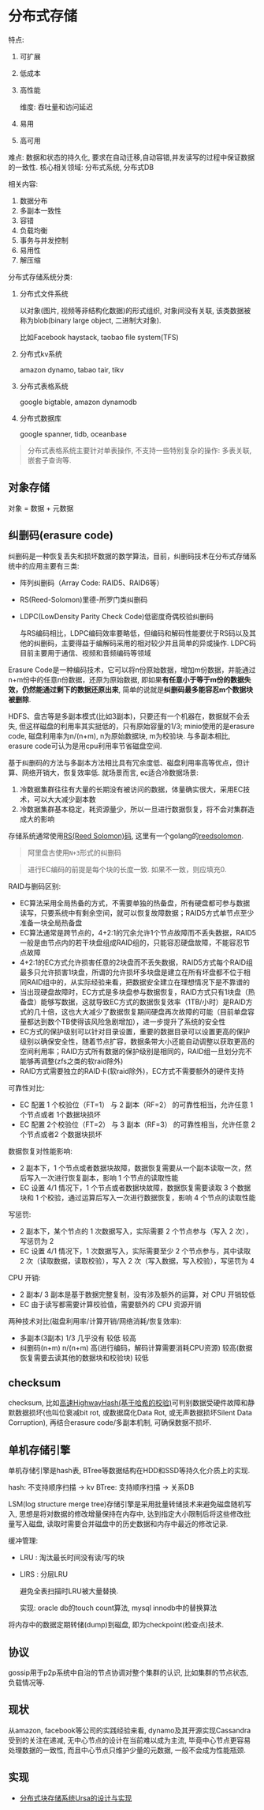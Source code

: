 # 分布式存储
特点:
1. 可扩展
1. 低成本
1. 高性能

    维度: 吞吐量和访问延迟
1. 易用
1. 高可用

难点: 数据和状态的持久化, 要求在自动迁移,自动容错,并发读写的过程中保证数据的一致性.
核心相关领域: 分布式系统, 分布式DB

相关内容:
1. 数据分布
1. 多副本一致性
1. 容错
1. 负载均衡
1. 事务与并发控制
1. 易用性
1. 解压缩

分布式存储系统分类:
1. 分布式文件系统
    
    以对象(图片, 视频等非结构化数据)的形式组织, 对象间没有关联, 该类数据被称为blob(binary large object, 二进制大对象).

    比如Facebook haystack, taobao file system(TFS) 
1. 分布式kv系统

    amazon dynamo, tabao tair, tikv
1. 分布式表格系统

    google bigtable, amazon dynamodb
1. 分布式数据库

    google spanner, tidb, oceanbase

> 分布式表格系统主要针对单表操作, 不支持一些特别复杂的操作: 多表关联, 嵌套子查询等.

## 对象存储
对象 = 数据 + 元数据

## 纠删码(erasure code)
纠删码是一种恢复丢失和损坏数据的数学算法，目前，纠删码技术在分布式存储系统中的应用主要有三类:
- 阵列纠删码（Array Code: RAID5、RAID6等）
- RS(Reed-Solomon)里德-所罗门类纠删码
- LDPC(LowDensity Parity Check Code)低密度奇偶校验纠删码

    与RS编码相比，LDPC编码效率要略低，但编码和解码性能要优于RS码以及其他的纠删码，主要得益于编解码采用的相对较少并且简单的异或操作. LDPC码目前主要用于通信、视频和音频编码等领域

Erasure Code是一种编码技术，它可以将n份原始数据，增加m份数据，并能通过n+m份中的任意n份数据，还原为原始数据, 即如果**有任意小于等于m份的数据失效，仍然能通过剩下的数据还原出来**, 简单的说就是**纠删码最多能容忍m个数据块被删除**.

HDFS、盘古等是多副本模式(比如3副本)，只要还有一个机器在，数据就不会丢失, 但这样磁盘的利用率其实挺低的，只有原始容量的1/3; minio使用的是erasure code, 磁盘利用率为n/(n+m), n为原始数据块, m为校验块. 与多副本相比, erasure code可认为是用cpu利用率节省磁盘空间.

基于纠删码的方法与多副本方法相比具有冗余度低、磁盘利用率高等优点，但计算、网络开销大，恢复效率低. 就场景而言, ec适合冷数据场景:
1. 冷数据集群往往有大量的长期没有被访问的数据，体量确实很大，采用EC技术，可以大大减少副本数  
1. 冷数据集群基本稳定，耗资源量少，所以一旦进行数据恢复，将不会对集群造成大的影响

存储系统通常使用[RS(Reed Solomon)码](https://juejin.cn/post/6844903460928913421), 这里有一个golang的[reedsolomon](https://github.com/klauspost/reedsolomon).

> 阿里盘古使用`N+3`形式的纠删码

> 进行EC编码的前提是每个块的长度一致. 如果不一致，则应填充0.

RAID与删码区别:
- EC算法采用全局热备的方式，不需要单独的热备盘，所有硬盘都可参与数据读写，只要系统中有剩余空间，就可以恢复故障数据；RAID5方式单节点至少准备一块全局热备盘
- EC算法通常是跨节点的，4+2:1的冗余允许1个节点故障而不丢失数据，RAID5一般是由节点内的若干块盘组成RAID组的，只能容忍硬盘故障，不能容忍节点故障
- 4+2:1的EC方式允许损害任意的2块盘而不丢失数据，RAID5方式每个RAID组最多只允许损害1块盘，所谓的允许损坏多块盘是建立在所有坏盘都不位于相同RAID组中的，从实际经验来看，把数据安全建立在理想情况下是不靠谱的
- 当出现硬盘故障时，EC方式是多块盘参与数据恢复，RAID方式只有1块盘（热备盘）能够写数据，这就导致EC方式的数据恢复效率（1TB/小时）是RAID方式的几十倍，这也大大减少了数据恢复期间硬盘再次故障的可能（目前单盘容量都达到数个TB使得该风险急剧增加），进一步提升了系统的安全性
- EC方式的保护级别可以针对目录设置，重要的数据目录可以设置更高的保护级别以确保安全性，随着节点扩容，数据条带大小还能自动调整以获取更高的空间利用率；RAID方式所有数据的保护级别是相同的，RAID组一旦划分完不能够再调整(zfs之类的软raid除外)
- RAID方式需要独立的RAID卡(软raid除外)，EC方式不需要额外的硬件支持

可靠性对比:
- EC 配置 1 个校验位（FT=1） 与 2 副本（RF=2） 的可靠性相当，允许任意 1 个节点或者 1个数据块损坏
- EC 配置 2个校验位（FT=2） 与 3 副本（RF=3） 的可靠性相当，允许任意 2 个节点或者2 个数据块损坏

数据恢复对性能影响:
- 2 副本下，1 个节点或者数据块故障，数据恢复需要从一个副本读取一次，然后写入一次进行恢复副本，影响 1 个节点的读取性能
- EC 设置 4/1 情况下，1 个节点或者数据块故障，数据恢复需要读取 3 个数据块和 1 个校验，通过运算后写入一次进行数据恢复，影响 4 个节点的读取性能

写惩罚:
- 2 副本下，某个节点的 1 次数据写入，实际需要 2 个节点参与（写入 2 次），写惩罚为 2
- EC 设置 4/1 情况下，1 次数据写入，实际需要至少 2 个节点参与，其中读取 2 次（读取数据，读取校验），写入 2 次（写入数据，写入校验），写惩罚为 4

CPU 开销:
- 2 副本/ 3 副本是基于数据完整复制，没有涉及额外的运算，对 CPU 开销较低
- EC 由于读写都需要计算校验值，需要额外的 CPU 资源开销


两种技术对比(磁盘利用率/计算开销/网络消耗/恢复效率):
- 多副本(3副本)    1/3 几乎没有    较低  较高
- 纠删码(n+m)    n/(n+m) 高(进行编码，解码计算需要消耗CPU资源)   较高(数据恢复需要去读其他的数据块和校验块)  较低

## checksum
checksum, 比如[高速HighwayHash(基于哈希的校验)](https://github.com/minio/highwayhash)可判别数据受硬件故障和静默数据损坏(也叫位衰减bit rot, 或数据腐化Data Rot, 或无声数据损坏Silent Data Corruption), 再结合erasure code/多副本机制, 可确保数据不损坏.

## 单机存储引擎
单机存储引擎是hash表, BTree等数据结构在HDD和SSD等持久化介质上的实现.

hash: 不支持顺序扫描 -> kv
BTree: 支持顺序扫描 -> 关系DB

LSM(log structure merge tree)存储引擎是采用批量转储技术来避免磁盘随机写入, 思想是将对数据的修改增量保持在内存中, 达到指定大小限制后将这些修改批量写入磁盘, 读取时需要合并磁盘中的历史数据和内存中最近的修改记录.

缓冲管理:
- LRU : 淘汰最长时间没有读/写的块
- LIRS : 分层LRU

    避免全表扫描时LRU被大量替换.

    实现: oracle db的touch count算法, mysql innodb中的替换算法

将内存中的数据定期转储(dump)到磁盘, 即为checkpoint(检查点)技术.

## 协议
gossip用于p2p系统中自治的节点协调对整个集群的认识, 比如集群的节点状态, 负载情况等.

## 现状
从amazon, facebook等公司的实践经验来看, dynamo及其开源实现Cassandra受到的关注在递减, 无中心节点的设计在当前难以成为主流, 毕竟中心节点更容易处理数据的一致性, 而且中心节点只维护少量的元数据, 一般不会成为性能瓶颈.

## 实现
- [分布式块存储系统Ursa的设计与实现](https://tech.meituan.com/2016/03/11/block-store.html)